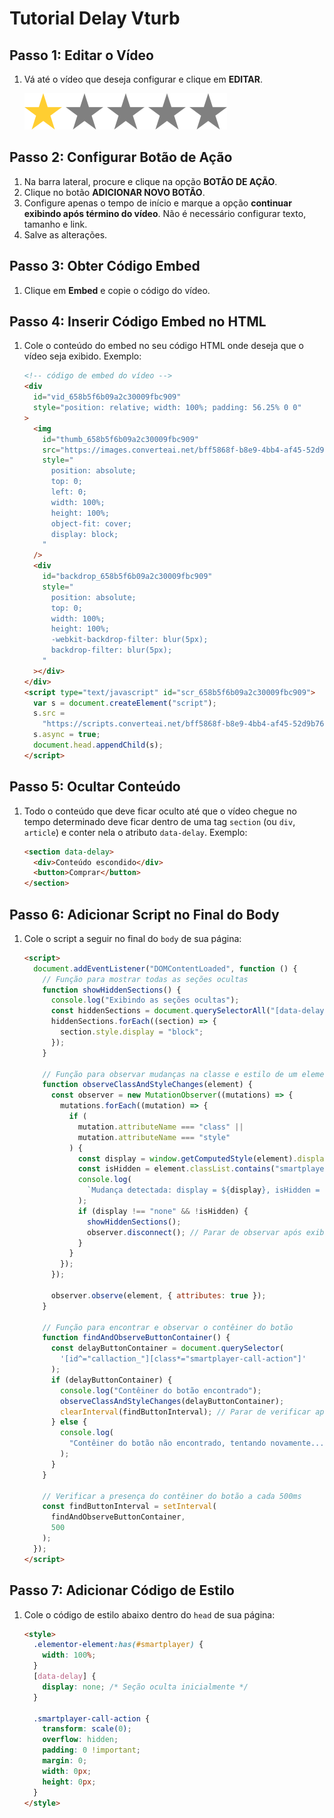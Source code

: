 # Tutorial Delay Vturb

## Passo 1: Editar o Vídeo

1. Vá até o vídeo que deseja configurar e clique em **EDITAR**.

   ![Texto alternativo](https://raw.githubusercontent.com/moisesmengo/imagens_lrj/7f7350324a787faafed6b304a2ac110561deb7dd/assets/img/1estrelas.svg)

## Passo 2: Configurar Botão de Ação

1. Na barra lateral, procure e clique na opção **BOTÃO DE AÇÃO**.
2. Clique no botão **ADICIONAR NOVO BOTÃO**.
3. Configure apenas o tempo de início e marque a opção **continuar exibindo após término do vídeo**. Não é necessário configurar texto, tamanho e link.
4. Salve as alterações.

## Passo 3: Obter Código Embed

1. Clique em **Embed** e copie o código do vídeo.

## Passo 4: Inserir Código Embed no HTML

1. Cole o conteúdo do embed no seu código HTML onde deseja que o vídeo seja exibido. Exemplo:

    ```html
    <!-- código de embed do vídeo -->
    <div 
      id="vid_658b5f6b09a2c30009fbc909" 
      style="position: relative; width: 100%; padding: 56.25% 0 0"
    >
      <img 
        id="thumb_658b5f6b09a2c30009fbc909" 
        src="https://images.converteai.net/bff5868f-b8e9-4bb4-af45-52d9b7681a6e/players/658b5f6b09a2c30009fbc909/thumbnail.jpg" 
        style=" 
          position: absolute; 
          top: 0; 
          left: 0; 
          width: 100%; 
          height: 100%; 
          object-fit: cover; 
          display: block; 
        " 
      />
      <div 
        id="backdrop_658b5f6b09a2c30009fbc909" 
        style=" 
          position: absolute; 
          top: 0; 
          width: 100%; 
          height: 100%; 
          -webkit-backdrop-filter: blur(5px); 
          backdrop-filter: blur(5px); 
        "
      ></div>
    </div>
    <script type="text/javascript" id="scr_658b5f6b09a2c30009fbc909">
      var s = document.createElement("script"); 
      s.src = 
        "https://scripts.converteai.net/bff5868f-b8e9-4bb4-af45-52d9b7681a6e/players/658b5f6b09a2c30009fbc909/player.js"; 
      s.async = true; 
      document.head.appendChild(s); 
    </script>
    ```

## Passo 5: Ocultar Conteúdo

1. Todo o conteúdo que deve ficar oculto até que o vídeo chegue no tempo determinado deve ficar dentro de uma tag `section` (ou `div`, `article`) e conter nela o atributo `data-delay`. Exemplo:

    ```html
    <section data-delay>
      <div>Conteúdo escondido</div>
      <button>Comprar</button>
    </section>
    ```

## Passo 6: Adicionar Script no Final do Body

1. Cole o script a seguir no final do `body` de sua página:

    ```html
    <script> 
      document.addEventListener("DOMContentLoaded", function () { 
        // Função para mostrar todas as seções ocultas 
        function showHiddenSections() { 
          console.log("Exibindo as seções ocultas"); 
          const hiddenSections = document.querySelectorAll("[data-delay]"); 
          hiddenSections.forEach((section) => { 
            section.style.display = "block"; 
          }); 
        }

        // Função para observar mudanças na classe e estilo de um elemento 
        function observeClassAndStyleChanges(element) { 
          const observer = new MutationObserver((mutations) => { 
            mutations.forEach((mutation) => { 
              if ( 
                mutation.attributeName === "class" || 
                mutation.attributeName === "style" 
              ) { 
                const display = window.getComputedStyle(element).display; 
                const isHidden = element.classList.contains("smartplayer-hide"); 
                console.log( 
                  `Mudança detectada: display = ${display}, isHidden = ${isHidden}` 
                ); 
                if (display !== "none" && !isHidden) { 
                  showHiddenSections(); 
                  observer.disconnect(); // Parar de observar após exibir as seções 
                } 
              } 
            }); 
          });

          observer.observe(element, { attributes: true }); 
        }

        // Função para encontrar e observar o contêiner do botão 
        function findAndObserveButtonContainer() { 
          const delayButtonContainer = document.querySelector( 
            '[id^="callaction_"][class*="smartplayer-call-action"]' 
          ); 
          if (delayButtonContainer) { 
            console.log("Contêiner do botão encontrado"); 
            observeClassAndStyleChanges(delayButtonContainer); 
            clearInterval(findButtonInterval); // Parar de verificar após encontrar o contêiner 
          } else { 
            console.log( 
              "Contêiner do botão não encontrado, tentando novamente..." 
            ); 
          } 
        }

        // Verificar a presença do contêiner do botão a cada 500ms 
        const findButtonInterval = setInterval( 
          findAndObserveButtonContainer, 
          500 
        ); 
      }); 
    </script>
    ```

## Passo 7: Adicionar Código de Estilo

1. Cole o código de estilo abaixo dentro do `head` de sua página:

    ```html
    <style> 
      .elementor-element:has(#smartplayer) { 
        width: 100%; 
      } 
      [data-delay] { 
        display: none; /* Seção oculta inicialmente */ 
      }

      .smartplayer-call-action { 
        transform: scale(0); 
        overflow: hidden; 
        padding: 0 !important; 
        margin: 0; 
        width: 0px; 
        height: 0px; 
      } 
    </style>
    ```
